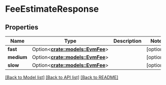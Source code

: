 # FeeEstimateResponse

## Properties

Name | Type | Description | Notes
------------ | ------------- | ------------- | -------------
**fast** | Option<[**crate::models::EvmFee**](evm_fee.md)> |  | [optional]
**medium** | Option<[**crate::models::EvmFee**](evm_fee.md)> |  | [optional]
**slow** | Option<[**crate::models::EvmFee**](evm_fee.md)> |  | [optional]

[[Back to Model list]](../README.md#documentation-for-models) [[Back to API list]](../README.md#documentation-for-api-endpoints) [[Back to README]](../README.md)


